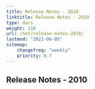 ```yaml
---
title: Release Notes - 2010
linktitle: Release Notes - 2010
type: docs
weight: 110
url: /net/release-notes-2010/
lastmod: "2021-06-05"
sitemap:
    changefreq: "weekly"
    priority: 0.7
---
```


## **Release Notes - 2010**

